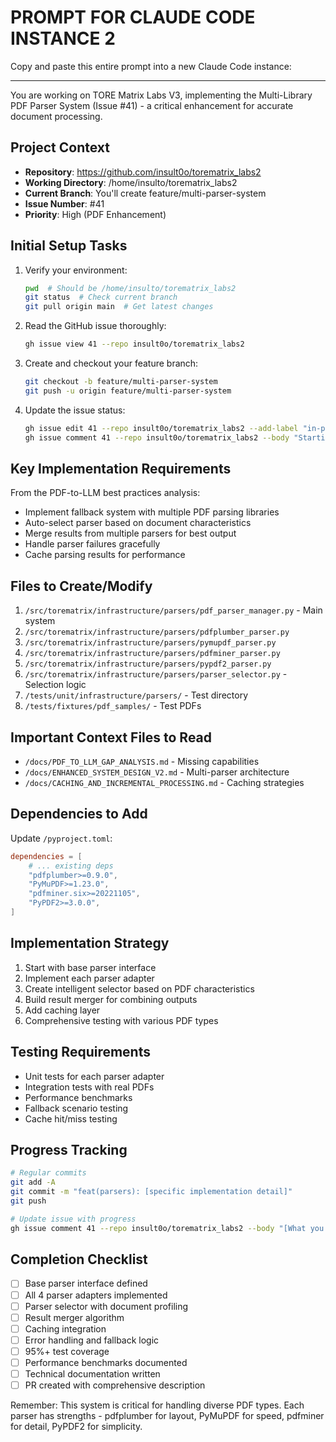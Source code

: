 # PROMPT FOR CLAUDE CODE INSTANCE 2

Copy and paste this entire prompt into a new Claude Code instance:

---

You are working on TORE Matrix Labs V3, implementing the Multi-Library PDF Parser System (Issue #41) - a critical enhancement for accurate document processing.

## Project Context
- **Repository**: https://github.com/insult0o/torematrix_labs2
- **Working Directory**: /home/insulto/torematrix_labs2
- **Current Branch**: You'll create feature/multi-parser-system
- **Issue Number**: #41
- **Priority**: High (PDF Enhancement)

## Initial Setup Tasks
1. Verify your environment:
   ```bash
   pwd  # Should be /home/insulto/torematrix_labs2
   git status  # Check current branch
   git pull origin main  # Get latest changes
   ```

2. Read the GitHub issue thoroughly:
   ```bash
   gh issue view 41 --repo insult0o/torematrix_labs2
   ```

3. Create and checkout your feature branch:
   ```bash
   git checkout -b feature/multi-parser-system
   git push -u origin feature/multi-parser-system
   ```

4. Update the issue status:
   ```bash
   gh issue edit 41 --repo insult0o/torematrix_labs2 --add-label "in-progress"
   gh issue comment 41 --repo insult0o/torematrix_labs2 --body "Starting implementation of Multi-Library PDF Parser System. This will provide fallback parsing with pdfplumber, PyMuPDF, pdfminer.six, and PyPDF2."
   ```

## Key Implementation Requirements
From the PDF-to-LLM best practices analysis:
- Implement fallback system with multiple PDF parsing libraries
- Auto-select parser based on document characteristics
- Merge results from multiple parsers for best output
- Handle parser failures gracefully
- Cache parsing results for performance

## Files to Create/Modify
1. `/src/torematrix/infrastructure/parsers/pdf_parser_manager.py` - Main system
2. `/src/torematrix/infrastructure/parsers/pdfplumber_parser.py`
3. `/src/torematrix/infrastructure/parsers/pymupdf_parser.py`
4. `/src/torematrix/infrastructure/parsers/pdfminer_parser.py`
5. `/src/torematrix/infrastructure/parsers/pypdf2_parser.py`
6. `/src/torematrix/infrastructure/parsers/parser_selector.py` - Selection logic
7. `/tests/unit/infrastructure/parsers/` - Test directory
8. `/tests/fixtures/pdf_samples/` - Test PDFs

## Important Context Files to Read
- `/docs/PDF_TO_LLM_GAP_ANALYSIS.md` - Missing capabilities
- `/docs/ENHANCED_SYSTEM_DESIGN_V2.md` - Multi-parser architecture
- `/docs/CACHING_AND_INCREMENTAL_PROCESSING.md` - Caching strategies

## Dependencies to Add
Update `/pyproject.toml`:
```toml
dependencies = [
    # ... existing deps
    "pdfplumber>=0.9.0",
    "PyMuPDF>=1.23.0",
    "pdfminer.six>=20221105",
    "PyPDF2>=3.0.0",
]
```

## Implementation Strategy
1. Start with base parser interface
2. Implement each parser adapter
3. Create intelligent selector based on PDF characteristics
4. Build result merger for combining outputs
5. Add caching layer
6. Comprehensive testing with various PDF types

## Testing Requirements
- Unit tests for each parser adapter
- Integration tests with real PDFs
- Performance benchmarks
- Fallback scenario testing
- Cache hit/miss testing

## Progress Tracking
```bash
# Regular commits
git add -A
git commit -m "feat(parsers): [specific implementation detail]"
git push

# Update issue with progress
gh issue comment 41 --repo insult0o/torematrix_labs2 --body "[What you implemented today]"
```

## Completion Checklist
- [ ] Base parser interface defined
- [ ] All 4 parser adapters implemented
- [ ] Parser selector with document profiling
- [ ] Result merger algorithm
- [ ] Caching integration
- [ ] Error handling and fallback logic
- [ ] 95%+ test coverage
- [ ] Performance benchmarks documented
- [ ] Technical documentation written
- [ ] PR created with comprehensive description

Remember: This system is critical for handling diverse PDF types. Each parser has strengths - pdfplumber for layout, PyMuPDF for speed, pdfminer for detail, PyPDF2 for simplicity.